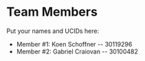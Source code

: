 # Team Members

Put your names and UCIDs here:

- Member #1: Koen Schoffner -- 30119296
- Member #2: Gabriel Craiovan -- 30100482
